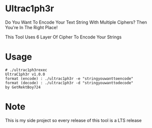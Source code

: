 # Ultrac1ph3r
Do You Want To Encode Your Text String With Multiple Ciphers? Then You're In The Right Place!

This Tool Uses 6 Layer Of Cipher To Encode Your Strings
# Usage 
```
# ./ultrac1ph3rexec 
UltraC1ph3r v1.0.0
format (encode) : ./ultrac1ph3r -e "stringyouwanttoencode"
format (decode) : ./ultrac1ph3r -d "stringyouwanttodecode"
by GetRektBoy724
```
# Note
This is my side project so every release of this tool is a LTS release
